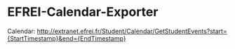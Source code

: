 EFREI-Calendar-Exporter
=======================
Calendar:
http://extranet.efrei.fr/Student/Calendar/GetStudentEvents?start={StartTimestamp}&end={EndTimestamp}
